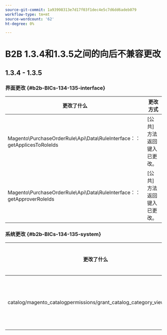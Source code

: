 ```yaml
---
source-git-commit: 1a93998313e7d17f03f1dec4e5c7d6dd6adeb079
workflow-type: tm+mt
source-wordcount: '62'
ht-degree: 0%

---
```

# B2B 1.3.4和1.3.5之间的向后不兼容更改

## 1.3.4 - 1.3.5

### 界面更改 {#b2b-BICs-134-135-interface}

| 更改了什么 | 更改方式 |
| --- | --- |
| Magento\PurchaseOrderRule\Api\Data\RuleInterface：：getApplicesToRoleIds | [公共] 方法返回键入已更改。 |
| Magento\PurchaseOrderRule\Api\Data\RuleInterface：：getApproverRoleIds | [公共] 方法返回键入已更改。 |

### 系统更改 {#b2b-BICs-134-135-system}

| 更改了什么 | 更改方式 |
| --- | --- |
| catalog/magento\_catalogpermissions/grant\_catalog\_category\_view\_groups | 已添加字段节点 |
